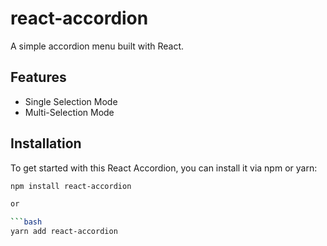 # react-accordion

A simple accordion menu built with React.

## Features

- Single Selection Mode
- Multi-Selection Mode

## Installation

To get started with this React Accordion, you can install it via npm or yarn:

```bash
npm install react-accordion

or

```bash
yarn add react-accordion
